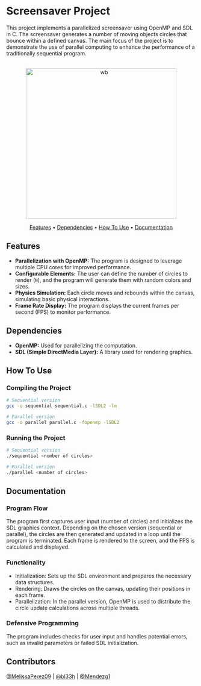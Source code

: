 # Screensaver Project
This project implements a parallelized screensaver using OpenMP and SDL in C. The screensaver generates a number of moving objects circles that bounce within a defined canvas. The main focus of the project is to demonstrate the use of parallel computing to enhance the performance of a traditionally sequential program.

<p align="center">
  <br>
  <img src="https://media4.giphy.com/media/v1.Y2lkPTc5MGI3NjExczE2anJzOTV2OG1senZ3aGl1YXNlaTBibmc4Y2F3czhkOW5jM2t5cCZlcD12MV9pbnRlcm5hbF9naWZfYnlfaWQmY3Q9Zw/uVh0kfacVZRINkCBiG/giphy.gif" alt="wb" width="400">
  <br>
</p>
<p align="center" >
  <a href="#features">Features</a> •
  <a href="#dependencies">Dependencies</a> •
  <a href="#how-to-use">How To Use</a> •
  <a href="#documentation">Documentation</a> 
</p>

## Features
- **Parallelization with OpenMP:** The program is designed to leverage multiple CPU cores for improved performance.
- **Configurable Elements:** The user can define the number of circles to render (`N`), and the program will generate them with random colors and sizes.
- **Physics Simulation:** Each circle moves and rebounds within the canvas, simulating basic physical interactions.
- **Frame Rate Display:** The program displays the current frames per second (FPS) to monitor performance.

## Dependencies
- **OpenMP:** Used for parallelizing the computation.
- **SDL (Simple DirectMedia Layer):** A library used for rendering graphics.

## How To Use
### Compiling the Project
```bash
# Sequential version
gcc -o sequential sequential.c -lSDL2 -lm

# Parallel version
gcc -o parallel parallel.c -fopenmp -lSDL2
```
### Running the Project
```bash
# Sequential version
./sequential <number of circles>

# Parallel version
./parallel <number of circles>
```

## Documentation
### Program Flow
The program first captures user input (number of circles) and initializes the SDL graphics context. Depending on the chosen version (sequential or parallel), the circles are then generated and updated in a loop until the program is terminated. Each frame is rendered to the screen, and the FPS is calculated and displayed.

### Functionality
- Initialization: Sets up the SDL environment and prepares the necessary data structures.
- Rendering: Draws the circles on the canvas, updating their positions in each frame.
- Parallelization: In the parallel version, OpenMP is used to distribute the circle update calculations across multiple threads.

### Defensive Programming
The program includes checks for user input and handles potential errors, such as invalid parameters or failed SDL initialization.

## Contributors
[@MelissaPerez09](https://github.com/MelissaPerez09) | [@bl33h](https://github.com/bl33h) | [@Mendezg1](https://github.com/Mendezg1)
